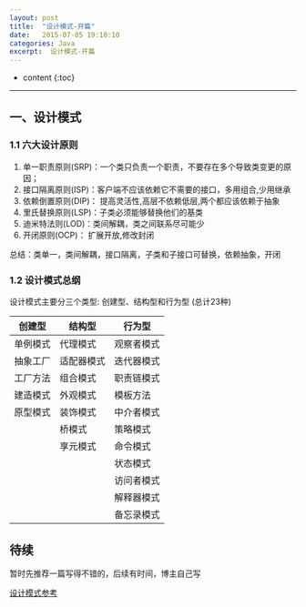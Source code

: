 ```yaml
---
layout: post
title:  "设计模式-开篇"
date:   2015-07-05 19:10:10
categories: Java
excerpt:  设计模式-开篇
---
```


* content
{:toc}


---


## 一、设计模式

### 1.1 六大设计原则

1. 单一职责原则(SRP)：一个类只负责一个职责，不要存在多个导致类变更的原因；
2. 接口隔离原则(ISP)：客户端不应该依赖它不需要的接口，多用组合,少用继承
3. 依赖倒置原则(DIP)： 提高灵活性,高层不依赖低层,两个都应该依赖于抽象
4. 里氏替换原则(LSP)：子类必须能够替换他们的基类
5. 迪米特法则(LOD)：类间解耦，类之间联系尽可能少
6. 开闭原则(OCP)： 扩展开放,修改封闭

总结：类单一，类间解耦，接口隔离，子类和子接口可替换，依赖抽象，开闭

### 1.2 设计模式总纲

设计模式主要分三个类型: 创建型、结构型和行为型 (总计23种)

|创建型|结构型|行为型|
|---|---|---|
|单例模式|代理模式|观察者模式|
|抽象工厂|适配器模式|迭代器模式|
|工厂方法|组合模式|职责链模式|
|建造模式|外观模式|模板方法|
|原型模式|装饰模式|中介者模式|
||桥模式|策略模式|
||享元模式|命令模式|
|||状态模式|
|||访问者模式|
|||解释器模式|
|||备忘录模式|

## 待续
暂时先推荐一篇写得不错的，后续有时间，博主自己写

[设计模式参考](http://design-patterns.readthedocs.org/zh_CN/latest/read_uml.html)




